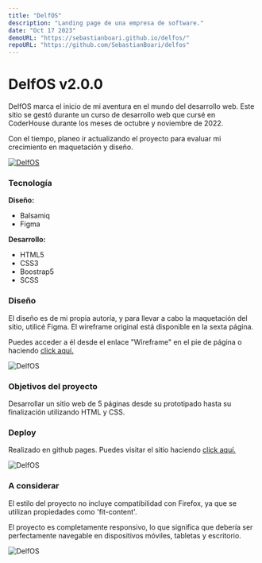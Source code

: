 ```yaml
---
title: "DelfOS"
description: "Landing page de una empresa de software."
date: "Oct 17 2023"
demoURL: "https://sebastianboari.github.io/delfos/"
repoURL: "https://github.com/SebastianBoari/delfos"
---
```


# DelfOS v2.0.0

DelfOS marca el inicio de mi aventura en el mundo del desarrollo web. Este sitio se gestó durante un curso de desarrollo web que cursé en CoderHouse durante los meses de octubre y noviembre de 2022.

Con el tiempo, planeo ir actualizando el proyecto para evaluar mi crecimiento en maquetación y diseño.

[![DelfOS](https://i.imgur.com/J0Gr6Gg.png "DelfOS")](https://sebastianboari.github.io/delfos/ "DelfOS")

### Tecnología

**Diseño:**
- Balsamiq
-  Figma

**Desarrollo:**
- HTML5
- CSS3
- Boostrap5
- SCSS

### Diseño

El diseño es de mi propia autoría, y para llevar a cabo la maquetación del sitio, utilicé Figma. El wireframe original está disponible en la sexta página.

Puedes acceder a él desde el enlace "Wireframe" en el pie de página o haciendo [click aquí.](https://sebastianboari.github.io/delfos/pages/wireframe.html "click aquí.")

![DelfOS](https://i.imgur.com/Jza5jaE.png "DelfOS")

### Objetivos del proyecto

Desarrollar un sitio web de 5 páginas desde su prototipado hasta su finalización utilizando HTML y CSS.

### Deploy

Realizado en github pages. Puedes visitar el sitio haciendo [click aquí.](https://sebastianboari.github.io/delfos/ "click aquí.")

![DelfOS](https://i.imgur.com/Z3MHjeo.png "DelfOS")

### A considerar

El estilo del proyecto no incluye compatibilidad con Firefox, ya que se utilizan propiedades como 'fit-content'.

El proyecto es completamente responsivo, lo que significa que debería ser perfectamente navegable en dispositivos móviles, tabletas y escritorio.

![DelfOS](https://i.imgur.com/Mu2xaPP.png "DelfOS")
